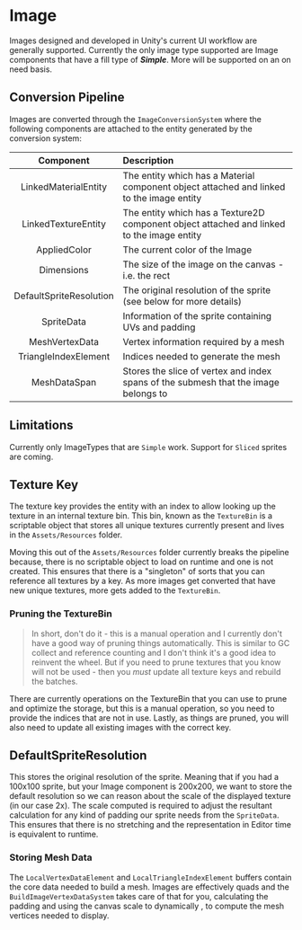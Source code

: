 # Image

Images designed and developed in Unity's current UI workflow are generally supported. Currently the only image
type supported are Image components that have a fill type of ***Simple***. More will be supported on an on need
basis.

## Conversion Pipeline
Images are converted through the `ImageConversionSystem` where the following components are attached to the
entity generated by the conversion system:

| Component | Description |
|:---------:|:------------|
| LinkedMaterialEntity | The entity which has a Material component object attached and linked to the image entity |
| LinkedTextureEntity | The entity which has a Texture2D component object attached and linked to the image entity |
| AppliedColor | The current color of the Image |
| Dimensions | The size of the image on the canvas - i.e. the rect |
| DefaultSpriteResolution | The original resolution of the sprite (see below for more details) |
| SpriteData | Information of the sprite containing UVs and padding |
| MeshVertexData | Vertex information required by a mesh |
| TriangleIndexElement | Indices needed to generate the mesh |
| MeshDataSpan | Stores the slice of vertex and index spans of the submesh that the image belongs to |

## Limitations
Currently only ImageTypes that are `Simple` work. Support for `Sliced` sprites are coming.

## Texture Key
The texture key provides the entity with an index to allow looking up the texture in an internal texture bin.
This bin, known as the `TextureBin` is a scriptable object that stores all unique textures currently present and
lives in the `Assets/Resources` folder.

Moving this out of the `Assets/Resources` folder currently breaks the pipeline because, there is no
scriptable object to load on runtime and one is not created. This ensures that there is a "singleton"
of sorts that you can reference all textures by a key. As more images get converted that have new unique textures, more gets added to the `TextureBin`.

### Pruning the TextureBin
> In short, don't do it - this is a manual operation and I currently don't have a good way of pruning things automatically.
This is similar to GC collect and reference counting and I don't think it's a good idea to reinvent the wheel. But if you
need to prune textures that you know will not be used - then you _must_ update all texture keys and rebuild the batches.

There are currently operations on the TextureBin that you can use to prune and optimize the storage, but this is
a manual operation, so you need to provide the indices that are not in use. Lastly, as things are pruned, you
will also need to update all existing images with the correct key.

## DefaultSpriteResolution
This stores the original resolution of the sprite. Meaning that if you had a 100x100 sprite, but your
Image component is 200x200, we want to store the default resolution so we can reason about the scale
of the displayed texture (in our case 2x). The scale computed is required to adjust the resultant
calculation for any kind of padding our sprite needs from the `SpriteData`. This ensures that there is
no stretching and the representation in Editor time is equivalent to runtime.

### Storing Mesh Data
The `LocalVertexDataElement` and `LocalTriangleIndexElement` buffers contain the core data needed to build a
mesh. Images are effectively quads and the `BuildImageVertexDataSystem` takes care of that for you,
calculating the padding and using the canvas scale to dynamically , to compute the mesh vertices needed to display.

